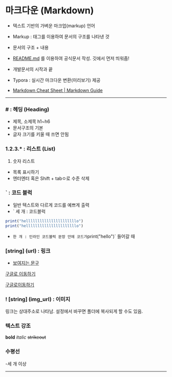 # 마크다운 (Markdown)

- 텍스트 기반의 가벼운 마크업(markup) 언어
- Markup : 태그를 이용하여 문서의 구조를 나타낸 것
- 문서의 구조 + 내용
- [README.md](http://README.md) 를 이용하여 공식문서 작성. 깃에서 먼저 띄워줌!
- 개발문서의 시작과 끝
- Typora : 실시간 마크다운 변환(미리보기) 제공

- [Markdown Cheat Sheet | Markdown Guide](https://www.markdownguide.org/cheat-sheet/)

---

### # : 헤딩 (Heading)

- 제목, 소제목 h1~h6
- 문서구조의 기본
- 글자 크기를 키울 때 쓰면 안됨

### 1.2.3.* : 리스트 (List)

1. 숫자 리스트
- 목록 표시하기
- 엔터엔터 혹은 Shift + tabㅇ로 수준 삭제

###

### ` : 코드 블럭

- 일반 텍스트와 다르게 코드를 예쁘게 출력
- ` 세 개 : 코드블럭

```jsx
print("hellllllllllllllllllllllo")
print("hellllllllllllllllllllllo")
```

- ` 한 개 : 인라인 코드블럭
문장 안에 코드가 `print("hello")` 들어갈 때

### [string] (url) : 링크

- [보여지는 문구](링크)

[구글로 이동하기](https://google.com)

[구글로이동하기](https://google.com/)

### ! [string] (img_url) : 이미지

링크는 상대주소로 나타남. 설정에서 바꾸면 폴더에 복사되게 할 수도 있음.

### 텍스트 강조

**bold** *italic* ~~strikeout~~

### 수평선

-세 개 이상

---